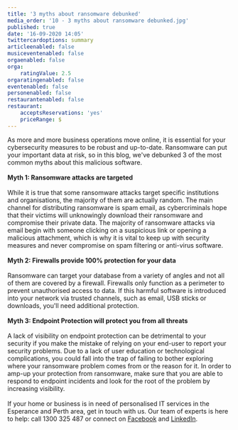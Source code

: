 ```yaml
---
title: '3 myths about ransomware debunked'
media_order: '10 - 3 myths about ransomware debunked.jpg'
published: true
date: '16-09-2020 14:05'
twittercardoptions: summary
articleenabled: false
musiceventenabled: false
orgaenabled: false
orga:
    ratingValue: 2.5
orgaratingenabled: false
eventenabled: false
personenabled: false
restaurantenabled: false
restaurant:
    acceptsReservations: 'yes'
    priceRange: $
---
```


<p><img style="float: right;" src="/blog/myths-about-ransomware/10%20-%203%20myths%20about%20ransomware%20debunked.jpg" alt="">As more and more business operations move online, it is essential for your cybersecurity measures to be robust and up-to-date. Ransomware can put your important data at risk, so in this blog, we've debunked 3 of the most common myths about this malicious software.<br><br><strong>Myth 1: Ransomware attacks are targeted</strong><br><br>While it is true that some ransomware attacks target specific institutions and organisations, the majority of them are actually random. The main channel for distributing ransomware is spam email, as cybercriminals hope that their victims will unknowingly download their ransomware and compromise their private data. The majority of ransomware attacks via email begin with someone clicking on a suspicious link or opening a malicious attachment, which is why it is vital to keep up with security measures and never compromise on spam filtering or anti-virus software.<br><br><strong>Myth 2: Firewalls provide 100% protection for your data</strong><br><br>Ransomware can target your database from a variety of angles and not all of them are covered by a firewall. Firewalls only function as a perimeter to prevent unauthorised access to data. If this harmful software is introduced into your network via trusted channels, such as email, USB sticks or downloads, you'll need additional protection.<br><br><strong>Myth 3: Endpoint Protection will protect you from all threats</strong><br><br>A lack of visibility on endpoint protection can be detrimental to your security if you make the mistake of relying on your end-user to report your security problems. Due to a lack of user education or technological complications, you could fall into the trap of failing to bother exploring where your ransomware problem comes from or the reason for it. In order to amp-up your protection from ransomware, make sure that you are able to respond to endpoint incidents and look for the root of the problem by increasing visibility.<br><br>If your home or business is in need of personalised IT services in the Esperance and Perth area, get in touch with us. Our team of experts is here to help: call 1300 325 487 or connect on <a href="https://www.facebook.com/G2ITAustralia/" target="_blank" rel="noopener">Facebook</a> and <a href="https://www.linkedin.com/company/14527738/" target="_blank" rel="noopener">LinkedIn</a>.</p>